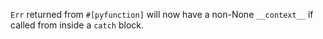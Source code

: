 `Err` returned from `#[pyfunction]` will now have a non-None `__context__` if called from inside a `catch` block.
